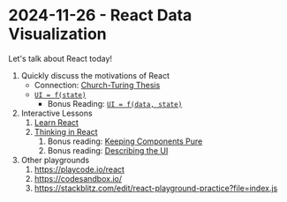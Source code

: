 # 2024-11-26  - React Data Visualization

Let's talk about React today!

1. Quickly discuss the motivations of React
   - Connection: [Church-Turing Thesis](<https://en.wikipedia.org/wiki/Church%E2%80%93Turing_thesis>)
   - [`UI = f(state)`](<https://www.kn8.lt/blog/ui-is-a-function-of-data/>)
     - Bonus Reading: [`UI = f(data, state)`](<https://overreacted.io/the-two-reacts/>)
1. Interactive Lessons
   1. [Learn React](https://react.dev/learn) 
   1. [Thinking in React](<https://react.dev/learn/thinking-in-react>)
      1. Bonus reading: [Keeping Components Pure](<https://react.dev/learn/keeping-components-pure>)
      1. Bonus reading: [Describing the UI](<https://react.dev/learn/describing-the-ui>)
1. Other playgrounds
   1. <https://playcode.io/react>
   2. <https://codesandbox.io/>
   3. <https://stackblitz.com/edit/react-playground-practice?file=index.js>
